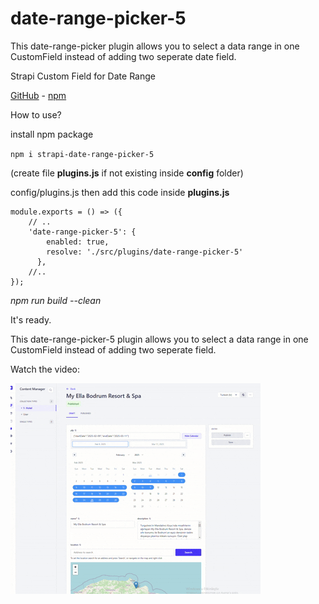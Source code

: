 # date-range-picker-5

This date-range-picker plugin allows you to select a data range in one CustomField instead of adding two seperate date field.
 
Strapi Custom Field for Date Range 

[GitHub](https://github.com/muammerkeles/strapi-date-range-picker-5) - [npm](https://www.npmjs.com/package/strapi-date-range-picker-5)

How to use?

install npm package 

`npm i strapi-date-range-picker-5`

(create file **plugins.js** if not existing inside **config** folder)

config/plugins.js
then add this code inside **plugins.js**
```
module.exports = () => ({
    // ..
    'date-range-picker-5': {
        enabled: true,
        resolve: './src/plugins/date-range-picker-5'
      },
    //..
});

```
_npm run build --clean_

It's ready.

This date-range-picker-5 plugin allows you to select a data range in one CustomField instead of adding two seperate field. 

Watch the video:

![alt text](date-range-5.gif)